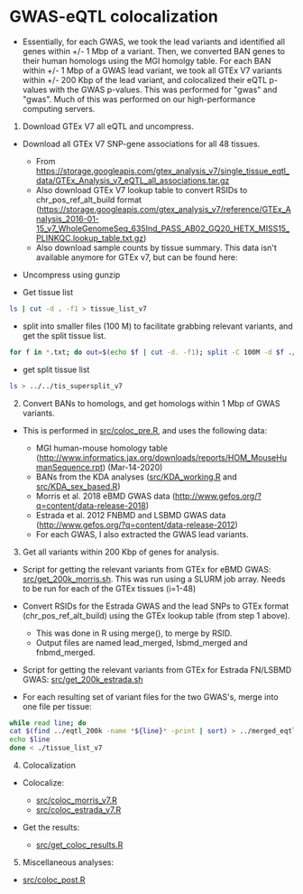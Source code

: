 # GWAS-eQTL colocalization

* Essentially, for each GWAS, we took the lead variants and identified all genes within +/- 1 Mbp of a variant. Then, we converted BAN genes to their human homologs using the MGI homolgy table. For each BAN within +/- 1 Mbp of a GWAS lead variant, we took all GTEx V7 variants within +/- 200 Kbp of the lead variant, and colocalized their eQTL p-values with the GWAS p-values. This was performed for "gwas" and "gwas". Much of this was performed on our high-performance computing servers.



1. Download GTEx V7 all eQTL and uncompress.
  * Download all GTEx V7 SNP-gene associations for all 48 tissues.
    * From https://storage.googleapis.com/gtex_analysis_v7/single_tissue_eqtl_data/GTEx_Analysis_v7_eQTL_all_associations.tar.gz
    * Also download GTEx V7 lookup table to convert RSIDs to chr_pos_ref_alt_build format (https://storage.googleapis.com/gtex_analysis_v7/reference/GTEx_Analysis_2016-01-15_v7_WholeGenomeSeq_635Ind_PASS_AB02_GQ20_HETX_MISS15_PLINKQC.lookup_table.txt.gz)
    * Also download sample counts by tissue summary. This data isn't available anymore for GTEx v7, but can be found here:
    
  * Uncompress using gunzip
  
  * Get tissue list
  
  ```bash
  ls | cut -d . -f1 > tissue_list_v7
  ```
  
  * split into smaller files (100 M) to facilitate grabbing relevant variants, and get the split tissue list.
  
  ```bash
  for f in *.txt; do out=$(echo $f | cut -d. -f1); split -C 100M -d $f ./split/$out; done
  ```

  * get split tissue list
  
  ```bash
  ls > ../../tis_supersplit_v7
  ```
  
2. Convert BANs to homologs, and get homologs within 1 Mbp of GWAS variants.

  * This is performed in [src/coloc_pre.R](../src/coloc_pre.R), and uses the following data:
  
    * MGI human-mouse homology table (http://www.informatics.jax.org/downloads/reports/HOM_MouseHumanSequence.rpt) (Mar-14-2020)
    * BANs from the KDA analyses ([src/KDA_working.R](../src/KDA_working.R) and [src/KDA_sex_based.R](../src/KDA_sex_based.R))
    * Morris et al. 2018 eBMD GWAS data (http://www.gefos.org/?q=content/data-release-2018)
    * Estrada et al. 2012 FNBMD and LSBMD GWAS data (http://www.gefos.org/?q=content/data-release-2012)
    * For each GWAS, I also extracted the GWAS lead variants.
  
3. Get all variants within 200 Kbp of genes for analysis.

  * Script for getting the relevant variants from GTEx for eBMD GWAS: [src/get_200k_morris.sh](../src/get_200k_morris.sh). This was run using a SLURM job array. Needs to be run for each of the GTEx tissues (i=1-48)
  
  * Convert RSIDs for the Estrada GWAS and the lead SNPs to GTEx format (chr_pos_ref_alt_build) using the GTEx lookup table (from step 1 above).
    * This was done in R using merge(), to merge by RSID.
    * Output files are named lead_merged, lsbmd_merged and fnbmd_merged.
  
  * Script for getting the relevant variants from GTEx for Estrada FN/LSBMD GWAS: [src/get_200k_estrada.sh](../src/get_200k_estrada.sh)
  
  * For each resulting set of variant files for the two GWAS's, merge into one file per tissue:
  
  ```bash 
  while read line; do
  cat $(find ../eqtl_200k -name *${line}* -print | sort) > ../merged_eqtl_200k/$line
  echo $line
  done < ./tissue_list_v7
  ```

4. Colocalization

  * Colocalize:
    * [src/coloc_morris_v7.R](../src/coloc_morris_v7.R)
    * [src/coloc_estrada_v7.R](../src/coloc_estrada_v7.R)
  
  * Get the results:
    * [src/get_coloc_results.R](../src/get_coloc_results.R)

5. Miscellaneous analyses:

  * [src/coloc_post.R](../src/coloc_post.R)